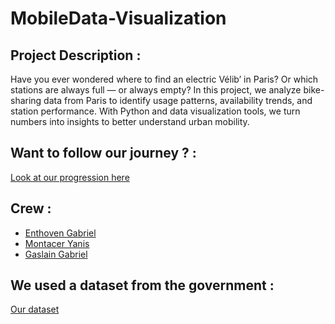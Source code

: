 # MobileData-Visualization

## Project Description : 

Have you ever wondered where to find an electric Vélib’ in Paris? Or which stations are always full — or always empty?
In this project, we analyze bike-sharing data from Paris to identify usage patterns, availability trends, and station performance. With Python and data visualization tools, we turn numbers into insights to better understand urban mobility.

## Want to follow our journey ? :
[Look at our progression here](./Progress_wiki)

## Crew :
- [Enthoven Gabriel](https://github.com/gabentho)
- [Montacer Yanis](https://github.com/YanisMtcr)
- [Gaslain Gabriel](https://github.com/gabgsln)

## We used a dataset from the government :
[Our dataset](https://transport.data.gouv.fr/datasets/velib-velos-et-bornes-disponibilite-temps-reel)
